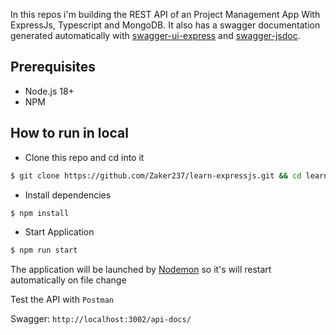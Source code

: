 In this repos i'm building the REST API of an Project Management App With ExpressJs, Typescript and MongoDB. It also has a swagger documentation generated automatically with [swagger-ui-express](https://github.com/scottie1984/swagger-ui-express) and [swagger-jsdoc](https://github.com/Surnet/swagger-jsdoc).

## Prerequisites

- Node.js 18+
- NPM

## How to run in local

- Clone this repo and cd into it

```bash
$ git clone https://github.com/Zaker237/learn-expressjs.git && cd learn-expressjs
```

- Install dependencies

```bash
$ npm install
```

- Start Application

```bash
$ npm run start
```

The application will be launched by [Nodemon](https://nodemon.com) so it's will restart automatically on file change

Test the API with `Postman`

Swagger: `http://localhost:3002/api-docs/`